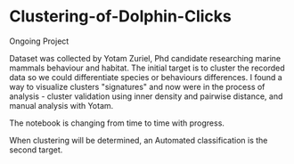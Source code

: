 # Clustering-of-Dolphin-Clicks
Ongoing Project

Dataset was collected by Yotam Zuriel, Phd candidate researching marine mammals behaviour and habitat.
The initial target is to  cluster the recorded data  so we could differentiate species or behaviours differences.
I found a way to visualize clusters "signatures" and now were in the process of analysis - cluster validation using inner
density and pairwise distance, and manual analysis with Yotam. 

The notebook is changing from time to time with progress.

When clustering will be determined, an Automated classification is the second target.

